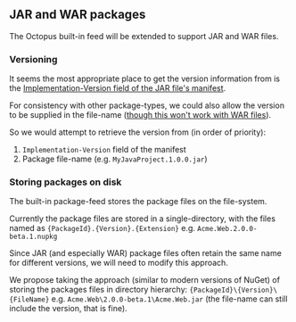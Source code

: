 ## JAR and WAR packages

The Octopus built-in feed will be extended to support JAR and WAR files.

### Versioning

It seems the most appropriate place to get the version information from is the [Implementation-Version field of the JAR file's manifest](http://docs.oracle.com/javase/tutorial/deployment/jar/packageman.html).  

For consistency with other package-types, we could also allow the version to be supplied in the file-name ([though this won't work with WAR files](http://fredpuls.com/site/softwaredevelopment/java/deploy/deploy_war_file_versioning_and.htm)). 

So we would attempt to retrieve the version from (in order of priority):

1. `Implementation-Version` field of the manifest
1. Package file-name (e.g. `MyJavaProject.1.0.0.jar`)

### Storing packages on disk 

The built-in package-feed stores the package files on the file-system.

Currently the package files are stored in a single-directory, with the files named as `{PackageId}.{Version}.{Extension}` e.g. `Acme.Web.2.0.0-beta.1.nupkg`

Since JAR (and especially WAR) package files often retain the same name for different versions, we will need to modify this approach. 

We propose taking the approach (similar to modern versions of NuGet) of storing the packages files in directory hierarchy:
`{PackageId}\{Version}\{FileName}` e.g. `Acme.Web\2.0.0-beta.1\Acme.Web.jar` 
(the file-name can still include the version, that is fine).